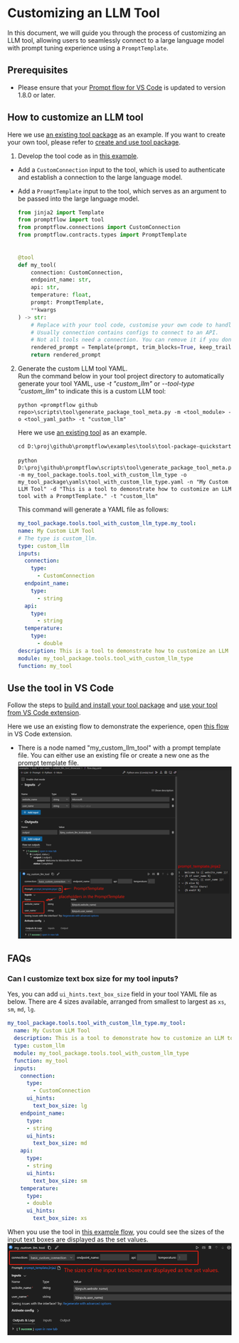 # Customizing an LLM Tool
In this document, we will guide you through the process of customizing an LLM tool, allowing users to seamlessly connect to a large language model with prompt tuning experience using a `PromptTemplate`.

## Prerequisites
- Please ensure that your [Prompt flow for VS Code](https://marketplace.visualstudio.com/items?itemName=prompt-flow.prompt-flow) is updated to version 1.8.0 or later.

## How to customize an LLM tool
Here we use [an existing tool package](https://github.com/microsoft/promptflow/tree/main/examples/tools/tool-package-quickstart/my_tool_package) as an example. If you want to create your own tool, please refer to [create and use tool package](create-and-use-tool-package.md).  

1. Develop the tool code as in [this example](https://github.com/microsoft/promptflow/blob/main/examples/tools/tool-package-quickstart/my_tool_package/tools/tool_with_custom_llm_type.py).
- Add a `CustomConnection` input to the tool, which is used to authenticate and establish a connection to the large language model.
- Add a `PromptTemplate` input to the tool, which serves as an argument to be passed into the large language model.

    ```python
    from jinja2 import Template
    from promptflow import tool
    from promptflow.connections import CustomConnection
    from promptflow.contracts.types import PromptTemplate


    @tool
    def my_tool(
        connection: CustomConnection,
        endpoint_name: str,
        api: str,
        temperature: float,
        prompt: PromptTemplate,
        **kwargs
    ) -> str:
        # Replace with your tool code, customise your own code to handle and use the prompt here.
        # Usually connection contains configs to connect to an API.
        # Not all tools need a connection. You can remove it if you don't need it.
        rendered_prompt = Template(prompt, trim_blocks=True, keep_trailing_newline=True).render(**kwargs)
        return rendered_prompt
    ```

2. Generate the custom LLM tool YAML.  
    Run the command below in your tool project directory to automatically generate your tool YAML, use _-t "custom_llm"_ or _--tool-type "custom_llm"_ to indicate this is a custom LLM tool:  
    ```
    python <promptflow github repo>\scripts\tool\generate_package_tool_meta.py -m <tool_module> -o <tool_yaml_path> -t "custom_llm"
    ```
    Here we use [an existing tool](https://github.com/microsoft/promptflow/blob/main/examples/tools/tool-package-quickstart/my_tool_package/tools/tool_with_custom_llm_type.py) as an example.
    ```
    cd D:\proj\github\promptflow\examples\tools\tool-package-quickstart

    python D:\proj\github\promptflow\scripts\tool\generate_package_tool_meta.py -m my_tool_package.tools.tool_with_custom_llm_type -o my_tool_package\yamls\tool_with_custom_llm_type.yaml -n "My Custom LLM Tool" -d "This is a tool to demonstrate how to customize an LLM tool with a PromptTemplate." -t "custom_llm"
    ```
    This command will generate a YAML file as follows:

    ```yaml
    my_tool_package.tools.tool_with_custom_llm_type.my_tool:
    name: My Custom LLM Tool
    # The type is custom_llm.
    type: custom_llm
    inputs:
      connection:
        type:
          - CustomConnection
      endpoint_name:
        type:
          - string
      api:
        type:
          - string
      temperature:
        type:
          - double
    description: This is a tool to demonstrate how to customize an LLM tool with a PromptTemplate.
    module: my_tool_package.tools.tool_with_custom_llm_type
    function: my_tool
    ```

## Use the tool in VS Code
Follow the steps to [build and install your tool package](create-and-use-tool-package.md#build-and-share-the-tool-package) and [use your tool from VS Code extension](create-and-use-tool-package.md#use-your-tool-from-vscode-extension).  

Here we use an existing flow to demonstrate the experience, open [this flow](https://github.com/microsoft/promptflow/blob/main/examples/tools/use-cases/custom_llm_tool_showcase/flow.dag.yaml) in VS Code extension.  
- There is a node named "my_custom_llm_tool" with a prompt template file. You can either use an existing file or create a new one as the prompt template file.  
![use_my_custom_llm_tool](../../media/how-to-guides/develop-a-tool/use_my_custom_llm_tool.png)

## FAQs
### Can I customize text box size for my tool inputs?
Yes, you can add `ui_hints.text_box_size` field in your tool YAML file as below. There are 4 sizes available, arranged from smallest to largest as `xs`, `sm`, `md`, `lg`.
```yaml
my_tool_package.tools.tool_with_custom_llm_type.my_tool:
  name: My Custom LLM Tool
  description: This is a tool to demonstrate how to customize an LLM tool with a PromptTemplate.
  type: custom_llm
  module: my_tool_package.tools.tool_with_custom_llm_type
  function: my_tool
  inputs:
    connection:
      type:
        - CustomConnection
      ui_hints:
        text_box_size: lg
    endpoint_name:
      type:
      - string
      ui_hints:
        text_box_size: md
    api:
      type:
      - string
      ui_hints:
        text_box_size: sm
    temperature:
      type:
      - double
      ui_hints:
        text_box_size: xs
```
When you use the tool in [this example flow](https://github.com/microsoft/promptflow/blob/main/examples/tools/use-cases/custom_llm_tool_showcase/flow.dag.yaml), you could see the sizes of the input text boxes are displayed as the set values.
![use_custom_llm_tool_with_ui_hints](../../media/how-to-guides/develop-a-tool/use_custom_llm_tool_with_text_box_size.png)